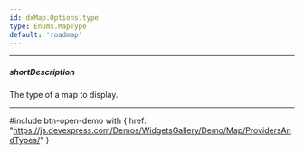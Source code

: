 ```yaml
---
id: dxMap.Options.type
type: Enums.MapType
default: 'roadmap'
---
```

---
##### shortDescription
The type of a map to display.

---

#include btn-open-demo with {
    href: "https://js.devexpress.com/Demos/WidgetsGallery/Demo/Map/ProvidersAndTypes/"
}
